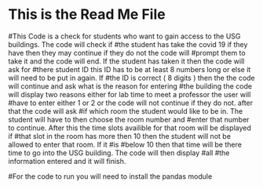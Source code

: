 # This is the Read Me File

#This Code is a check for students who want to gain access to the USG buildings. The code will check if #the student has take the covid 19 if they have then they may continue if they do not the code will #prompt them to take it and the code will end. If the student has taken it then the code will ask for #there student ID this ID has to be at least 8 numbers long or else it will need to be put in again. If #the ID is correct ( 8 digits ) then the the code will continue and ask what is the reason for entering #the building the code will display two reasons either for lab time to meet a professor the user will #have to enter either 1 or 2 or the code will not continue if they do not. after that the code will ask #if which room the student would like to be in. The student will have to then choose the room number and #enter that number to continue. After this the time slots availible for that room will be displayed if #that slot in the room has more then 10 then the student will not be allowed to enter that room. If it #is #below 10 then that time will be there time to go into the USG building. The code will then display #all #the information entered and it will finish. 

#For the code to run you will need to install the pandas module 
